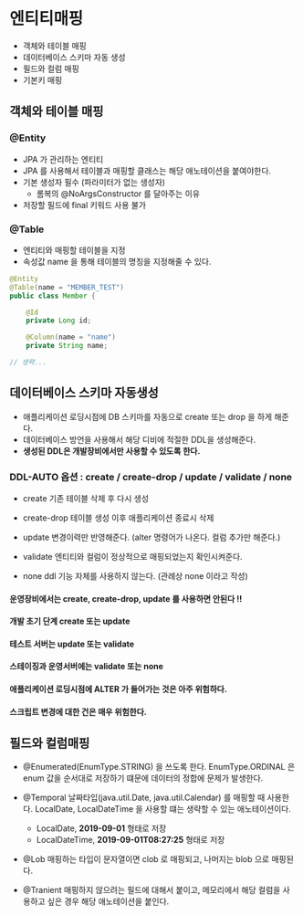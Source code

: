 # 엔티티매핑
- 객체와 테이블 매핑
- 데이터베이스 스키마 자동 생성
- 필드와 컬럼 매핑
- 기본키 매핑
   
## 객체와 테이블 매핑
### @Entity
- JPA 가 관리하는 엔티티
- JPA 를 사용해서 테이블과 매핑할 클래스는 해당 애노테이션을 붙여야한다.
- 기본 생성자 필수 (파라미터가 없는 생성자) 
  - 롬복의 @NoArgsConstructor 를 달아주는 이유
- 저장할 필드에 final 키워드 사용 불가

### @Table
- 엔티티와 매핑할 테이블을 지정
- 속성값 name 을 통해 테이블의 명칭을 지정해줄 수 있다.
```java
@Entity
@Table(name = "MEMBER_TEST")
public class Member {

    @Id
    private Long id;

    @Column(name = "name")
    private String name;

// 생략...
```
   
## 데이터베이스 스키마 자동생성
- 애플리케이션 로딩시점에 DB 스키마를 자동으로 create 또는 drop 을 하게 해준다.
- 데이터베이스 방언을 사용해서 해당 디비에 적절한 DDL을 생성해준다.
- __생성된 DDL은 개발장비에서만 사용할 수 있도록 한다.__

### DDL-AUTO 옵션 : create / create-drop / update / validate / none
- create
기존 테이블 삭제 후 다시 생성

- create-drop
테이블 생성 이후 애플리케이션 종료시 삭제

- update
변경이력만 반영해준다. (alter 명령어가 나온다. 컬럼 추가만 해준다.)

- validate
엔티티와 컬럼이 정상적으로 매핑되었는지 확인시켜준다.

- none
ddl 기능 자체를 사용하지 않는다. (관례상 none 이라고 작성)

#### 운영장비에서는 create, create-drop, update 를 사용하면 안된다 !!
#### 개발 초기 단계 create 또는 update
#### 테스트 서버는 update 또는 validate
#### 스테이징과 운영서버에는 validate 또는 none
#### 애플리케이션 로딩시점에 ALTER 가 들어가는 것은 아주 위험하다.
#### 스크립트 변경에 대한 건은 매우 위험한다.
    
## 필드와 컬럼매핑
- @Enumerated(EnumType.STRING) 을 쓰도록 한다.
EnumType.ORDINAL 은 enum 값을 순서대로 저장하기 떄문에 데이터의 정합에 문제가 발생한다.

- @Temporal
날짜타입(java.util.Date, java.util.Calendar) 를 매핑할 때 사용한다. LocalDate, LocalDateTime 을 사용할 떄는 생략할 수 있는 애노테이션이다.
  - LocalDate, __2019-09-01__ 형태로 저장
  - LocalDateTime, __2019-09-01T08:27:25__ 형태로 저장

- @Lob
매핑하는 타입이 문자열이면 clob 로 매핑되고, 나머지는 blob 으로 매핑된다.

- @Tranient
매핑하지 않으려는 필드에 대해서 붙이고, 메모리에서 해당 컬럼을 사용하고 싶은 경우 해당 애노테이션을 붙인다.
